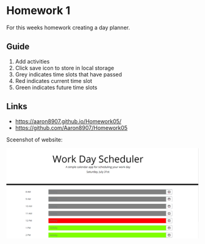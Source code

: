 # Homework 1

For this weeks homework creating a day planner.

## Guide
1) Add activities
2) Click save icon to store in local storage
3) Grey indicates time slots that have passed
4) Red indicates current time slot
5) Green indicates future time slots

## Links
* https://aaron8907.github.io/Homework05/
* https://github.com/Aaron8907/Homework05
 
Sceenshot of website:

![Webpage](Screenshot.png)